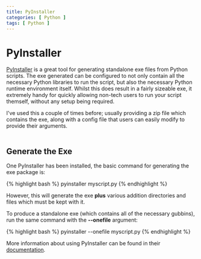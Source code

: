 ```yaml
---
title: PyInstaller
categories: [ Python ]
tags: [ Python ]
---
```


# PyInstaller

[PyInstaller](https://github.com/pyinstaller/pyinstaller) is a great tool for generating standalone exe files from Python scripts. The exe generated can be configured to not only contain all the necessary Python libraries to run the script, but also the necessary Python runtime environment itself. Whilst this does result in a fairly sizeable exe, it extremely handy for quickly allowing non-tech users to run your script themself, without any setup being required.

I've used this a couple of times before; usually providing a zip file which contains the exe, along with a config file that users can easily modify to provide their arguments.
<br><br>

## Generate the Exe

One PyInstaller has been installed, the basic command for generating the exe package is:

{% highlight bash %}
pyinstaller myscript.py
{% endhighlight %}

However, this will generate the exe **plus** various addition directories and files which must be kept with it.

To produce a standalone exe (which contains all of the necessary gubbins), run the same command with the **--onefile** argument:

{% highlight bash %}
pyinstaller --onefile myscript.py
{% endhighlight %}

More information about using PyInstaller can be found in their [documentation](https://pyinstaller.readthedocs.io/en/stable/usage.html).
